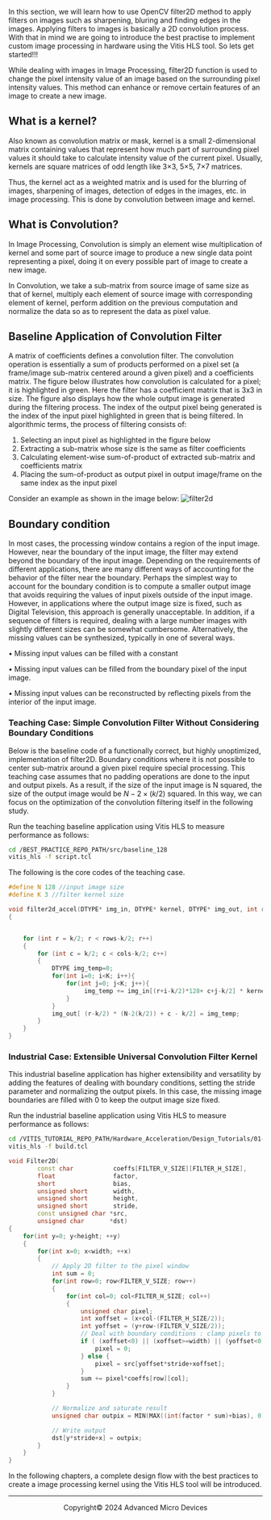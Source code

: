In this section, we will learn how to use OpenCV filter2D method to apply filters on images such as sharpening, bluring and finding edges in the images. Applying filters to images is basically a 2D convolution process. With that in mind we are going to introduce the best practise to implement custom image processing in hardware using the Vitis HLS tool. So lets get started!!!

While dealing with images in Image Processing, filter2D function is used to change the pixel intensity value of an image based on the surrounding pixel intensity values. This method can enhance or remove certain features of an image to create a new image.

## What is a kernel?

Also known as convolution matrix or mask, kernel is a small 2-dimensional matrix containing values that represent how much part of surrounding pixel values it should take to calculate intensity value of the current pixel. Usually, kernels are square matrices of odd length like 3×3, 5×5, 7×7 matrices.

Thus, the kernel act as a weighted matrix and is used for the blurring of images, sharpening of images, detection of edges in the images, etc. in image processing. This is done by convolution between image and kernel.

## What is Convolution?

In Image Processing, Convolution is simply an element wise multiplication of kernel and some part of source image to produce a new single data point representing a pixel, doing it on every possible part of image to create a new image.

In Convolution, we take a sub-matrix from source image of same size as that of kernel, multiply each element of source image with corresponding element of kernel, perform addition on the previous computation and normalize the data so as to represent the data as pixel value.

## Baseline Application of Convolution Filter

A matrix of coefficients defines a convolution filter. The convolution operation is essentially a sum of products performed on a pixel set (a frame/image sub-matrix centered around a given pixel) and a coefficients matrix. The figure below illustrates how convolution is calculated for a pixel; it is highlighted in green. Here the filter has a coefficient matrix that is 3x3 in size. The figure also displays how the whole output image is generated during the filtering process. The index of the output pixel being generated is the index of the input pixel highlighted in green that is being filtered. In algorithmic terms, the process of filtering consists of:

1. Selecting an input pixel as highlighted in the figure below
2. Extracting a sub-matrix whose size is the same as filter coefficients
3. Calculating element-wise sum-of-product of extracted sub-matrix and coefficients matrix
4. Placing the sum-of-product as output pixel in output image/frame on the same index as the input pixel

Consider an example as shown in the image below:
![filter2d](./image/filter2d.avif)

## Boundary condition

In most cases, the processing window contains a region of the input image. However, near the boundary of the input image, the filter may extend beyond the boundary of the input image. Depending on the requirements of different applications, there are many different ways of accounting for the behavior of the filter near the boundary. Perhaps the simplest way to account for the boundary condition is to compute a smaller output image that avoids requiring the values of input pixels outside of the input image. However, in applications where the output image size is fixed, such as Digital Television, this approach is generally unacceptable. In addition, if a sequence of filters is required, dealing with a large number images with slightly different sizes can be somewhat cumbersome. Alternatively, the missing values can be synthesized, typically in one of several ways.

• Missing input values can be filled with a constant

• Missing input values can be filled from the boundary pixel of the input image.

• Missing input values can be reconstructed by reflecting pixels from the interior of the input image.

### Teaching Case: Simple Convolution Filter Without Considering Boundary Conditions

Below is the baseline code of a functionally correct, but highly unoptimized, implementation of filter2D. Boundary conditions where it is not possible to center sub-matrix around a given pixel require special processing. This teaching case assumes that no padding operations are done to the input and output pixels. As a result, if the size of the input image is N squared, the size of the output image would be $N-2 \times (k/2)$ squared. In this way, we can focus on the optimization of the convolution filtering itself in the following study.

Run the teaching baseline application using Vitis HLS to measure performance as follows:

```bash
cd /BEST_PRACTICE_REPO_PATH/src/baseline_128
vitis_hls -f script.tcl

```

The following is the core codes of the teaching case.

```c++
#define N 128 //input image size
#define K 3 //filter kernel size

void filter2d_accel(DTYPE* img_in, DTYPE* kernel, DTYPE* img_out, int rows, int cols)
{


    for (int r = k/2; r < rows-k/2; r++)
    {
        for (int c = k/2; c < cols-k/2; c++)
        {
        	DTYPE img_temp=0;
    		for(int i=0; i<K; i++){
    			for(int j=0; j<K; j++){
    				 img_temp += img_in[(r+i-k/2)*128+ c+j-k/2] * kernel[i*K+j];
    			}
    		}
    		img_out[ (r-k/2) * (N-2(k/2)) + c - k/2] = img_temp;
        }
    }
}

```

### Industrial Case: Extensible Universal Convolution Filter Kernel

This industrial baseline application has higher extensibility and versatility by adding the features of dealing with boundary conditions, setting the stride parameter and normalizing the output pixels. In this case, the missing image boundaries are filled with 0 to keep the output image size fixed.

Run the industrial baseline application using Vitis HLS to measure performance as follows:

```bash
cd /VITIS_TUTORIAL_REPO_PATH/Hardware_Acceleration/Design_Tutorials/01-convolution-tutorial/hls_build/
vitis_hls -f build.tcl
```

```C++
void Filter2D(
		const char           coeffs[FILTER_V_SIZE][FILTER_H_SIZE],
		float		         factor,
		short                bias,
		unsigned short       width,
		unsigned short       height,
		unsigned short       stride,
		const unsigned char *src,
		unsigned char       *dst)
{
    for(int y=0; y<height; ++y)
    {
        for(int x=0; x<width; ++x)
        {
        	// Apply 2D filter to the pixel window
			int sum = 0;
			for(int row=0; row<FILTER_V_SIZE; row++)
			{
				for(int col=0; col<FILTER_H_SIZE; col++)
				{
					unsigned char pixel;
					int xoffset = (x+col-(FILTER_H_SIZE/2));
					int yoffset = (y+row-(FILTER_V_SIZE/2));
					// Deal with boundary conditions : clamp pixels to 0 when outside of image 
					if ( (xoffset<0) || (xoffset>=width) || (yoffset<0) || (yoffset>=height) ) {
						pixel = 0;
					} else {
						pixel = src[yoffset*stride+xoffset];
					}
					sum += pixel*coeffs[row][col];
				}
			}

        	// Normalize and saturate result
			unsigned char outpix = MIN(MAX((int(factor * sum)+bias), 0), 255);

			// Write output
           	dst[y*stride+x] = outpix;
        }
    }
}
```

In the following chapters, a complete design flow with the best practices to create a image processing kernel using the Vitis HLS tool will be introduced.

---

<p align="center">Copyright© 2024 Advanced Micro Devices</p>
